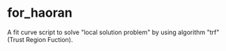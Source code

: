 # for_haoran
A fit curve script to solve "local solution problem" by using algorithm "trf" (Trust Region Fuction).
